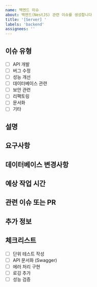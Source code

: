```yaml
---
name: 백엔드 이슈
about: 백엔드(NestJS) 관련 이슈를 생성합니다
title: '[Server] '
labels: 'backend'
assignees: ''
---
```


## 이슈 유형
- [ ] API 개발
- [ ] 버그 수정
- [ ] 성능 개선
- [ ] 데이터베이스 관련
- [ ] 보안 관련
- [ ] 리팩토링
- [ ] 문서화
- [ ] 기타

## 설명
<!-- 이슈에 대한 명확한 설명을 제공해주세요 -->

## 요구사항
<!-- 요구사항을 상세히 설명해주세요 -->


## 데이터베이스 변경사항
<!-- 데이터베이스 스키마 변경이 필요한 경우 상세히 설명해주세요 -->

## 예상 작업 시간
<!-- 대략적인 작업 예상 시간을 입력해주세요 (예: 2시간, 1일) -->

## 관련 이슈 또는 PR
<!-- 관련된 이슈나 PR이 있다면 링크해주세요 -->

## 추가 정보
<!-- 구현에 도움이 될 만한 추가 정보를 제공해주세요 -->

## 체크리스트
- [ ] 단위 테스트 작성
- [ ] API 문서화 (Swagger)
- [ ] 에러 처리 구현
- [ ] 로깅 추가
- [ ] 성능 검증
